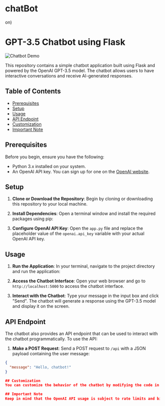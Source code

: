 # chatBot
on)
# GPT-3.5 Chatbot using Flask

![Chatbot Demo](demo.gif)

This repository contains a simple chatbot application built using Flask and powered by the OpenAI GPT-3.5 model. The chatbot allows users to have interactive conversations and receive AI-generated responses.

## Table of Contents

- [Prerequisites](#prerequisites)
- [Setup](#setup)
- [Usage](#usage)
- [API Endpoint](#api-endpoint)
- [Customization](#customization)
- [Important Note](#important-note)


## Prerequisites

Before you begin, ensure you have the following:

- Python 3.x installed on your system.
- An OpenAI API key. You can sign up for one on the [OpenAI website](https://beta.openai.com/signup/).

## Setup

1. **Clone or Download the Repository**: Begin by cloning or downloading this repository to your local machine.

2. **Install Dependencies**: Open a terminal window and install the required packages using pip:


3. **Configure OpenAI API Key**: Open the `app.py` file and replace the placeholder value of the `openai.api_key` variable with your actual OpenAI API key.

## Usage

1. **Run the Application**: In your terminal, navigate to the project directory and run the application:


2. **Access the Chatbot Interface**: Open your web browser and go to `http://localhost:5000` to access the chatbot interface.

3. **Interact with the Chatbot**: Type your message in the input box and click "Send". The chatbot will generate a response using the GPT-3.5 model and display it on the screen.

## API Endpoint

The chatbot also provides an API endpoint that can be used to interact with the chatbot programmatically. To use the API:

1. **Make a POST Request**: Send a POST request to `/api` with a JSON payload containing the user message:

```json
{
  "message": "Hello, chatbot!"
}

## Customization
You can customize the behavior of the chatbot by modifying the code in app.py. Experiment with different model configurations, input formats, and response handling strategies.

## Important Note
Keep in mind that the OpenAI API usage is subject to rate limits and billing. Review the OpenAI documentation for information on usage limits and pricing.
